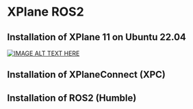 # XPlane ROS2

## Installation of XPlane 11 on Ubuntu 22.04

[![IMAGE ALT TEXT HERE](https://img.youtube.com/vi/YOUTUBE_VIDEO_ID_HERE/0.jpg)](https://www.youtube.com/watch?v=KZuP2PZzdxs&t=8s)

## Installation of XPlaneConnect (XPC)

## Installation of ROS2 (Humble)
